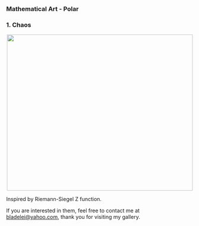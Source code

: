 ### Mathematical Art - Polar

### 1. Chaos
<p align="center"><img src= "https://user-images.githubusercontent.com/66701331/182991943-ef869548-e8d5-4c52-829a-8884657ca6b5.png" width="500" height="420" ></p>
Inspired by Riemann-Siegel Z function.

If you are interested in them, feel free to contact me at bladelei@yahoo.com, thank you for visiting my gallery.
